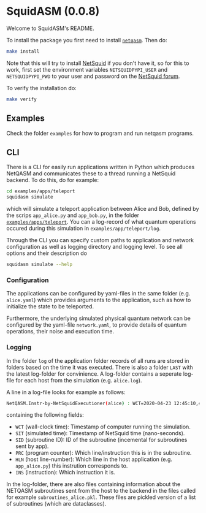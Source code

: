 # SquidASM (0.0.8)

Welcome to SquidASM's README.

To install the package you first need to install [`netqasm`](https://gitlab.tudelft.nl/qinc-wehner/netqasm/netqasm).
Then do:
```sh
make install
```
Note that this will try to install [NetSquid](https://netsquid.org/) if you don't have it, so for this to work, first set the environment variables `NETSQUIDPYPI_USER` and `NETSQUIDPYPI_PWD` to your user and password on the [NetSquid forum](https://forum.netsquid.org/).


To verify the installation do:
```sh
make verify
```

## Examples
Check the folder `examples` for how to program and run netqasm programs.

## CLI
There is a CLI for easily run applications written in Python which produces NetQASM and communicates these to a thread running a NetSquid backend.
To do this, do for example:
```sh
cd examples/apps/teleport
squidasm simulate
```
which will simulate a teleport application between Alice and Bob, defined by the scrips `app_alice.py` and `app_bob.py`, in the folder [`examples/apps/teleport`](https://gitlab.tudelft.nl/qinc-wehner/netqasm/squidasm/tree/master/examples/apps/teleport).
You can a log-record of what quantum operations occured during this simulation in `examples/app/teleport/log`.

Through the CLI you can specify custom paths to application and network configuration as well as logging directory and logging level. To see all options and their description do
```sh
squidasm simulate --help
```

### Configuration
The applications can be configured by yaml-files in the same folder (e.g. `alice.yaml`) which provides arguments to the application, such as how to initialize the state to be teleported.

Furthermore, the underlying simulated physical quantum network can be configured by the yaml-file `network.yaml`, to provide details of quantum operations, their noise and execution time.

### Logging
In the folder `log` of the application folder records of all runs are stored in folders based on the time it was executed.
There is also a folder `LAST` with the latest log-folder for convinience.
A log-folder contains a seperate log-file for each host from the simulation (e.g. `alice.log`).

A line in a log-file looks for example as follows:
```sh
NetQASM.Instr-by-NetSquidExecutioner(alice) : WCT=2020-04-23 12:45:10,482 : NST=13952.0 : SID=0 : PRC=18 : HLN=19 : INS=init : Doing instruction init with operands Q0
```
containing the following fields:
* `WCT` (wall-clock time): Timestamp of computer running the simulation.
* `SIT` (simulated time): Timestamp of NetSquid time (nano-seconds).
* `SID` (subroutine ID): ID of the subroutine (incemental for subroutines sent by app).
* `PRC` (program counter): Which line/instruction this is in the subroutine.
* `HLN` (host line-number): Which line in the host application (e.g. `app_alice.py`) this instrution corresponds to.
* `INS` (instruction): Which instruction it is.

In the log-folder, there are also files containing information about the NETQASM subroutines sent from the host to the backend in the files called for example `subroutines_alice.pkl`.
These files are pickled version of a list of subroutines (which are dataclasses).
